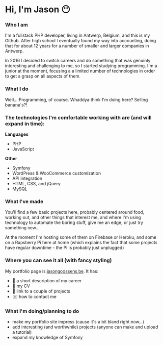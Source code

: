 # Hi, I'm Jason :no_mouth:

### Who I am

I'm a fullstack PHP developer, living in Antwerp, Belgium, and this is my Github.  After high school I eventually found my way into accounting, doing that for about 12 years for a number of smaller and larger companies in Antwerp.

In 2016 I decided to switch careers and do something that was genuinly interesting and challenging to me, so I started studying programming.  I'm a junior at the moment, focusing a a limited number of technologies in order to get a grasp on all aspects of them.

### What I do
Well... Programming, of course.  Whaddya think I'm doing here?  Selling banana's?!

### The technologies I'm comfortable working with are (and will expand in time):

**Languages**
- PHP
- JavaScript


**Other**
- Symfony
- WordPress & WooCommerce customization
- API integration
- HTML, CSS, and jQuery
- MySQL

### What I've made

You'll find a few basic projects here, probably centered around food, working out, and other things that interest me, and where I'm using technology to automate the boring stuff, give me an edge, or just try something new...

At the moment I'm hosting some of them on Firebase or Heroku, and some on a Rapsberry Pi here at home (which explains the fact that some projects have regular downtime - the Pi is probably just unplugged)

### Where you can see it all (with fancy styling)

My portfolio page is [jasongoossens.be](https://jasongoossens.be).  It has:
- :book: a short description of my career
- :page_facing_up: my CV
- :wrench: link to a couple of projects
- :envelope: how to contact me

### What I'm doing/planning to do
- make my portfolio site impress (cause it's a bit bland right now...)
- add interesting (and worthwhile) projects (anyone can make and upload a tutorial)
- expand my knowledge of Symfony

<!--
**jasongoossens/jasongoossens** is a ✨ _special_ ✨ repository because its `README.md` (this file) appears on your GitHub profile.

Here are some ideas to get you started:

- 🔭 I’m currently working on ...
- 🌱 I’m currently learning ...
- 👯 I’m looking to collaborate on ...
- 🤔 I’m looking for help with ...
- 💬 Ask me about ...
- 📫 How to reach me: ...
- 😄 Pronouns: ...
- ⚡ Fun fact: ...
-->
